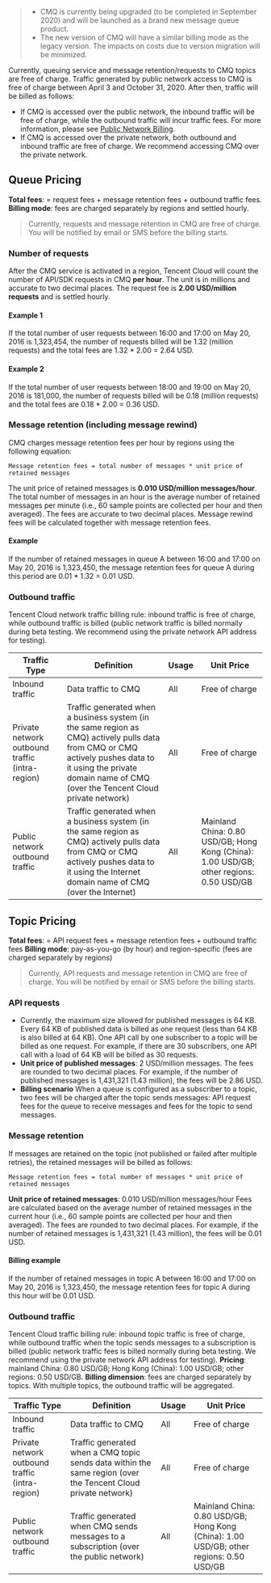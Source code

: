 >
>- CMQ is currently being upgraded (to be completed in September 2020) and will be launched as a brand new message queue product.
>- The new version of CMQ will have a similar billing mode as the legacy version. The impacts on costs due to version migration will be minimized.

Currently, queuing service and message retention/requests to CMQ topics are free of charge.
Traffic generated by public network access to CMQ is free of charge between April 3 and October 31, 2020. After then, traffic will be billed as follows:
- If CMQ is accessed over the public network, the inbound traffic will be free of charge, while the outbound traffic will incur traffic fees. For more information, please see [Public Network Billing](https://intl.cloud.tencent.com/document/product/213/10578).
- If CMQ is accessed over the private network, both outbound and inbound traffic are free of charge. We recommend accessing CMQ over the private network.
 
## Queue Pricing
**Total fees**: = request fees + message retention fees + outbound traffic fees.
**Billing mode**: fees are charged separately by regions and settled hourly.

>Currently, requests and message retention in CMQ are free of charge. You will be notified by email or SMS before the billing starts.


### Number of requests
After the CMQ service is activated in a region, Tencent Cloud will count the number of API/SDK requests in CMQ **per hour**. The unit is in millions and accurate to two decimal places. The request fee is **2.00 USD/million requests** and is settled hourly.

#### Example 1
If the total number of user requests between 16:00 and 17:00 on May 20, 2016 is 1,323,454, the number of requests billed will be 1.32 (million requests) and the total fees are 1.32 * 2.00 = 2.64 USD.
#### Example 2
If the total number of user requests between 18:00 and 19:00 on May 20, 2016 is 181,000, the number of requests billed will be 0.18 (million requests) and the total fees are 0.18 * 2.00 = 0.36 USD.

### Message retention (including message rewind)
CMQ charges message retention fees per hour by regions using the following equation:
```
Message retention fees = total number of messages * unit price of retained messages
```
The unit price of retained messages is **0.010 USD/million messages/hour**. The total number of messages in an hour is the average number of retained messages per minute (i.e., 60 sample points are collected per hour and then averaged). The fees are accurate to two decimal places. Message rewind fees will be calculated together with message retention fees.

#### Example
If the number of retained messages in queue A between 16:00 and 17:00 on May 20, 2016 is 1,323,450, the message retention fees for queue A during this period are 0.01 * 1.32 = 0.01 USD.

### Outbound traffic
Tencent Cloud network traffic billing rule: inbound traffic is free of charge, while outbound traffic is billed (public network traffic is billed normally during beta testing. We recommend using the private network API address for testing).

| Traffic Type | Definition | Usage | Unit Price |
|---------|---------|---------|---------|
| Inbound traffic | Data traffic to CMQ | All | Free of charge |
| Private network outbound traffic (intra-region) | Traffic generated when a business system (in the same region as CMQ) actively pulls data from CMQ or CMQ actively pushes data to it using the private domain name of CMQ (over the Tencent Cloud private network) | All | Free of charge |
| Public network outbound traffic | Traffic generated when a business system (in the same region as CMQ) actively pulls data from CMQ or CMQ actively pushes data to it using the Internet domain name of CMQ (over the Internet) | All | Mainland China: 0.80 USD/GB; Hong Kong (China): 1.00 USD/GB; other regions: 0.50 USD/GB |

## Topic Pricing
**Total fees**: = API request fees + message retention fees + outbound traffic fees
**Billing mode**: pay-as-you-go (by hour) and region-specific (fees are charged separately by regions)
> Currently, API requests and message retention in CMQ are free of charge. You will be notified by email or SMS before the billing starts.


### API requests
- Currently, the maximum size allowed for published messages is 64 KB. Every 64 KB of published data is billed as one request (less than 64 KB is also billed at 64 KB). One API call by one subscriber to a topic will be billed as one request. For example, if there are 30 subscribers, one API call with a load of 64 KB will be billed as 30 requests.
- **Unit price of published messages**: 2 USD/million messages.
The fees are rounded to two decimal places. For example, if the number of published messages is 1,431,321 (1.43 million), the fees will be 2.86 USD.
- **Billing scenario**
When a queue is configured as a subscriber to a topic, two fees will be charged after the topic sends messages: API request fees for the queue to receive messages and fees for the topic to send messages.

### Message retention
If messages are retained on the topic (not published or failed after multiple retries), the retained messages will be billed as follows:
```
Message retention fees = total number of messages * unit price of retained messages
```
**Unit price of retained messages**: 0.010 USD/million messages/hour
Fees are calculated based on the average number of retained messages in the current hour (i.e., 60 sample points are collected per hour and then averaged).
The fees are rounded to two decimal places. For example, if the number of retained messages is 1,431,321 (1.43 million), the fees will be 0.01 USD.


#### Billing example
If the number of retained messages in topic A between 16:00 and 17:00 on May 20, 2016 is 1,323,450, the message retention fees for topic A during this hour will be 0.01 USD.

### Outbound traffic
Tencent Cloud traffic billing rule: inbound topic traffic is free of charge, while outbound traffic when the topic sends messages to a subscription is billed (public network traffic fees is billed normally during beta testing. We recommend using the private network API address for testing).
**Pricing**: mainland China: 0.80 USD/GB; Hong Kong (China): 1.00 USD/GB; other regions: 0.50 USD/GB.
**Billing dimension**: fees are charged separately by topics. With multiple topics, the outbound traffic will be aggregated.

| Traffic Type | Definition | Usage | Unit Price |
|---------|---------|---------|---------|
| Inbound traffic 	| Data traffic to CMQ 	| All	 | Free of charge |
| Private network outbound traffic (intra-region) | Traffic generated when a CMQ topic sends data within the same region (over the Tencent Cloud private network) | All | Free of charge |
| Public network outbound traffic | Traffic generated when CMQ sends messages to a subscription (over the public network) | All | Mainland China: 0.80 USD/GB; Hong Kong (China): 1.00 USD/GB; other regions: 0.50 USD/GB |







